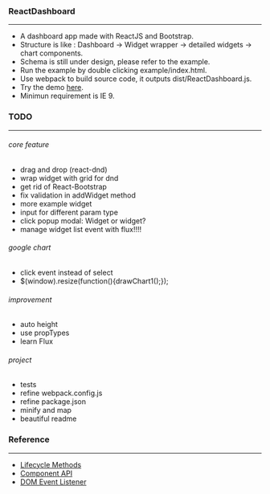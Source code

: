 ### ReactDashboard
---
* A dashboard app made with ReactJS and Bootstrap.
* Structure is like : Dashboard -> Widget wrapper -> detailed widgets -> chart components.
* Schema is still under design, please refer to the example.
* Run the example by double clicking example/index.html.
* Use webpack to build source code, it outputs dist/ReactDashboard.js.
* Try the demo [here](http://gjk0090.github.io/ReactDashboard "ReactDashboard Example").
* Minimun requirement is IE 9.

### TODO
---
###### core feature
* drag and drop (react-dnd)
* wrap widget with grid for dnd
* get rid of React-Bootstrap
* fix validation in addWidget method
* more example widget
* input for different param type
* click popup modal: Widget or widget?
* manage widget list event with flux!!!!

###### google chart
* click event instead of select
* $(window).resize(function(){drawChart1();});

###### improvement
* auto height
* use propTypes
* learn Flux

###### project
* tests
* refine webpack.config.js
* refine package.json
* minify and map
* beautiful readme

### Reference
---
* [Lifecycle Methods](https://facebook.github.io/react/docs/component-specs.html)
* [Component API](https://facebook.github.io/react/docs/component-api.html)
* [DOM Event Listener](https://facebook.github.io/react/tips/dom-event-listeners.html)
